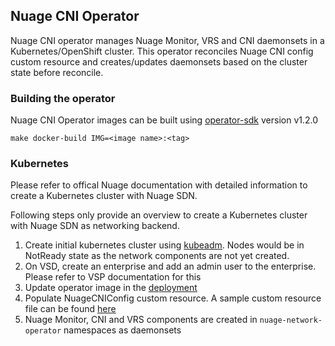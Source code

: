 ## Nuage CNI Operator

Nuage CNI operator manages Nuage Monitor, VRS and CNI daemonsets in a Kubernetes/OpenShift cluster. This operator reconciles Nuage CNI config custom resource and creates/updates daemonsets based on the cluster state before reconcile.

### Building the operator

Nuage CNI Operator images can be built using [operator-sdk](https://github.com/operator-framework/operator-sdk) version v1.2.0

    make docker-build IMG=<image name>:<tag>

### Kubernetes

Please refer to offical Nuage documentation with detailed information to create a Kubernetes cluster with Nuage SDN.

Following steps only provide an overview to create a Kubernetes cluster with Nuage SDN as networking backend. 

1. Create initial kubernetes cluster using [kubeadm](https://kubernetes.io/docs/setup/production-environment/tools/kubeadm/create-cluster-kubeadm/). Nodes would be in NotReady state as the network components are not yet created.
2. On VSD, create an enterprise and add an admin user to the enterprise. Please refer to VSP documentation for this
3. Update operator image in the [deployment](./config/manager/manager.yaml)
4. Populate NuageCNIConfig custom resource. A sample custom resource file can be found [here](./config/crd/bases/operator.nuage.io_nuagecniconfigs.yaml)
5. Nuage Monitor, CNI and VRS components are created in `nuage-network-operator` namespaces as daemonsets
